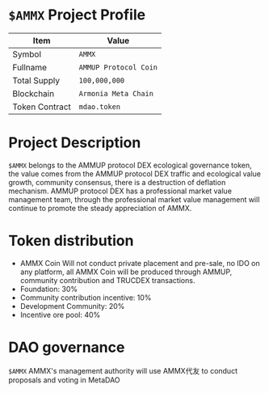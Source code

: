 # `$AMMX` Project Profile

|Item | Value|
|--|--|
| Symbol | `AMMX` |
| Fullname | `AMMUP Protocol Coin` |
| Total Supply | `100,000,000` |
| Blockchain | `Armonia Meta Chain`|
| Token Contract | `mdao.token` |

# Project Description
`$AMMX` belongs to the AMMUP protocol DEX ecological governance token, the value comes from the AMMUP protocol DEX traffic and ecological value growth, community consensus, there is a destruction of deflation mechanism. AMMUP protocol DEX has a professional market value management team, through the professional market value management will continue to promote the steady appreciation of AMMX.

# Token distribution

* AMMX Coin Will not conduct private placement and pre-sale, no IDO on any platform, all AMMX Coin will be produced through AMMUP, community contribution and TRUCDEX transactions.
* Foundation: 30%
* Community contribution incentive: 10%
* Development Community: 20%
* Incentive ore pool: 40%
  
# DAO governance

`$AMMX` AMMX's management authority will use AMMX代友 to conduct proposals and voting in MetaDAO
